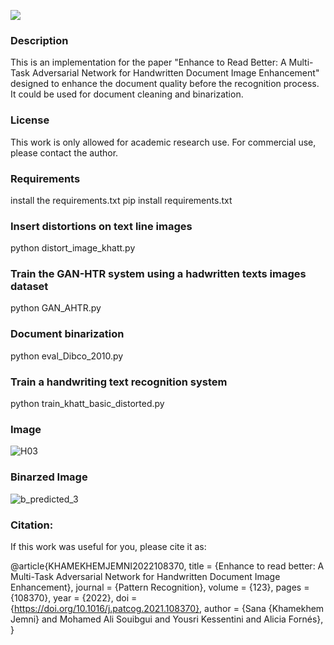 ![](https://img.shields.io/static/v1?label=&message=GAN-HTR&color=green&size=30)

### Description
This is an implementation for the paper "Enhance to Read Better: A Multi-Task Adversarial Network for Handwritten Document Image Enhancement" designed to enhance the document quality before the recognition process. It could be used for document cleaning and binarization. 


### License
This work is only allowed for academic research use. For commercial use, please contact the author.

### Requirements

install the requirements.txt
pip install  requirements.txt

### Insert distortions on text line images

python distort_image_khatt.py


###  Train the GAN-HTR system using a hadwritten texts images dataset

python GAN_AHTR.py

###  Document binarization

python eval_Dibco_2010.py

###  Train a handwriting text recognition system 

python train_khatt_basic_distorted.py

###  Image

![H03](https://user-images.githubusercontent.com/15616524/148749752-88e0661f-4356-45f5-b1b1-bc34cd872164.png)

###  Binarzed Image

![b_predicted_3](https://user-images.githubusercontent.com/15616524/148748926-a264adbd-ea5b-4470-b9a2-349318368a80.png)


###  Citation:

If this work was useful for you, please cite it as:

@article{KHAMEKHEMJEMNI2022108370,
title = {Enhance to read better: A Multi-Task Adversarial Network for Handwritten Document Image Enhancement},
journal = {Pattern Recognition},
volume = {123},
pages = {108370},
year = {2022},
doi = {https://doi.org/10.1016/j.patcog.2021.108370},
author = {Sana {Khamekhem Jemni} and Mohamed Ali Souibgui and Yousri Kessentini and Alicia Fornés},
}
  
  
